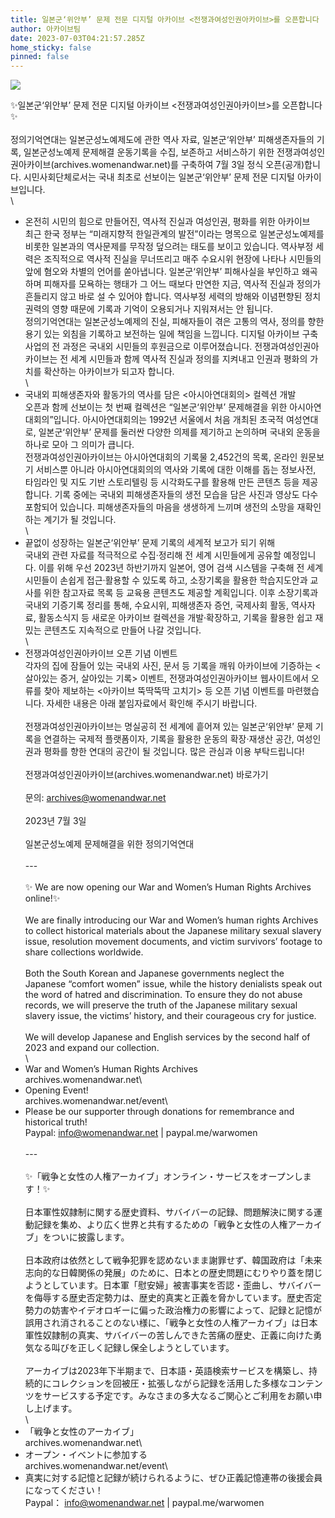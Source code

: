 ```yaml
---
title: 일본군‘위안부’ 문제 전문 디지털 아카이브 <전쟁과여성인권아카이브>를 오픈합니다
author: 아카이브팀
date: 2023-07-03T04:21:57.285Z
home_sticky: false
pinned: false
---
```

![](/img/아카이브_poster_final.png)

✨일본군‘위안부’ 문제 전문 디지털 아카이브 <전쟁과여성인권아카이브>를 오픈합니다✨\
\
정의기억연대는 일본군성노예제도에 관한 역사 자료, 일본군‘위안부’ 피해생존자들의 기록, 일본군성노예제 문제해결 운동기록을 수집, 보존하고 서비스하기 위한 전쟁과여성인권아카이브(archives.womenandwar.net)를 구축하여 7월 3일 정식 오픈(공개)합니다. 시민사회단체로서는 국내 최초로 선보이는 일본군‘위안부’ 문제 전문 디지털 아카이브입니다.\
\
- 온전히 시민의 힘으로 만들어진, 역사적 진실과 여성인권, 평화를 위한 아카이브\
최근 한국 정부는 “미래지향적 한일관계의 발전”이라는 명목으로 일본군성노예제를 비롯한 일본과의 역사문제를 무작정 덮으려는 태도를 보이고 있습니다. 역사부정 세력은 조직적으로 역사적 진실을 무너뜨리고 매주 수요시위 현장에 나타나 시민들의 앞에 혐오와 차별의 언어를 쏟아냅니다. 일본군‘위안부’ 피해사실을 부인하고 왜곡하며 피해자를 모욕하는 행태가 그 어느 때보다 만연한 지금, 역사적 진실과 정의가 흔들리지 않고 바로 설 수 있어야 합니다. 역사부정 세력의 방해와 이념편향된 정치권력의 영향 때문에 기록과 기억이 오용되거나 지워져서는 안 됩니다.\
정의기억연대는 일본군성노예제의 진실, 피해자들이 겪은 고통의 역사, 정의를 향한 용기 있는 외침을 기록하고 보전하는 일에 책임을 느낍니다. 디지털 아카이브 구축 사업의 전 과정은 국내외 시민들의 후원금으로 이루어졌습니다. 전쟁과여성인권아카이브는 전 세계 시민들과 함께 역사적 진실과 정의를 지켜내고 인권과 평화의 가치를 확산하는 아카이브가 되고자 합니다.\
\
- 국내외 피해생존자와 활동가의 역사를 담은 <아시아연대회의> 컬렉션 개발\
오픈과 함께 선보이는 첫 번째 컬렉션은 “일본군‘위안부’ 문제해결을 위한 아시아연대회의”입니다. 아시아연대회의는 1992년 서울에서 처음 개최된 초국적 여성연대로, 일본군‘위안부’ 문제를 둘러싼 다양한 의제를 제기하고 논의하며 국내외 운동을 하나로 모아 그 의미가 큽니다.\
전쟁과여성인권아카이브는 아시아연대회의 기록물 2,452건의 목록, 온라인 원문보기 서비스뿐 아니라 아시아연대회의의 역사와 기록에 대한 이해를 돕는 정보사전, 타임라인 및 지도 기반 스토리텔링 등 시각화도구를 활용해 만든 콘텐츠 등을 제공합니다. 기록 중에는 국내외 피해생존자들의 생전 모습을 담은 사진과 영상도 다수 포함되어 있습니다. 피해생존자들의 마음을 생생하게 느끼며 생전의 소망을 재확인하는 계기가 될 것입니다.\
\
- 끝없이 성장하는 일본군‘위안부’ 문제 기록의 세계적 보고가 되기 위해\
국내외 관련 자료를 적극적으로 수집·정리해 전 세계 시민들에게 공유할 예정입니다. 이를 위해 우선 2023년 하반기까지 일본어, 영어 검색 시스템을 구축해 전 세계 시민들이 손쉽게 접근·활용할 수 있도록 하고, 소장기록을 활용한 학습지도안과 교사를 위한 참고자료 목록 등 교육용 콘텐츠도 제공할 계획입니다. 이후 소장기록과 국내외 기증기록 정리를 통해, 수요시위, 피해생존자 증언, 국제사회 활동, 역사자료, 활동소식지 등 새로운 아카이브 컬렉션을 개발·확장하고, 기록을 활용한 쉽고 재밌는 콘텐츠도 지속적으로 만들어 나갈 것입니다.\
\
- 전쟁과여성인권아카이브 오픈 기념 이벤트\
각자의 집에 잠들어 있는 국내외 사진, 문서 등 기록을 깨워 아카이브에 기증하는 <살아있는 증거, 살아있는 기록> 이벤트, 전쟁과여성인권아카이브 웹사이트에서 오류를 찾아 제보하는 <아카이브 뚝딱뚝딱 고치기> 등 오픈 기념 이벤트를 마련했습니다. 자세한 내용은 아래 붙임자료에서 확인해 주시기 바랍니다.\
\
전쟁과여성인권아카이브는 명실공히 전 세계에 흩어져 있는 일본군‘위안부’ 문제 기록을 연결하는 국제적 플랫폼이자, 기록을 활용한 운동의 확장·재생산 공간, 여성인권과 평화를 향한 연대의 공간이 될 것입니다. 많은 관심과 이용 부탁드립니다!\
 \
전쟁과여성인권아카이브(archives.womenandwar.net) 바로가기\
\
문의: [archives@womenandwar.net](mailto:archives@womenandwar.net)\
\
2023년 7월 3일\
\
일본군성노예제 문제해결을 위한 정의기억연대\
\
---\
\
✨ We are now opening our War and Women’s Human Rights Archives online!✨\
\
We are finally introducing our War and Women’s human rights Archives to collect historical materials about the Japanese military sexual slavery issue, resolution movement documents, and victim survivors’ footage to share collections worldwide.\
\
Both the South Korean and Japanese governments neglect the Japanese “comfort women” issue, while the history denialists speak out the word of hatred and discrimination. To ensure they do not abuse records, we will preserve the truth of the Japanese military sexual slavery issue, the victims’ history, and their courageous cry for justice.\
\
We will develop Japanese and English services by the second half of 2023 and expand our collection.\
\
- War and Women’s Human Rights Archives\
archives.womenandwar.net\
- Opening Event!\
archives.womenandwar.net/event\
- Please be our supporter through donations for remembrance and historical truth!\
Paypal: [info@womenandwar.net](mailto:info@womenandwar.net) | paypal.me/warwomen\
\
---\
\
✨「戦争と女性の人権アーカイブ」オンライン・サービスをオープンします！✨\
\
日本軍性奴隷制に関する歴史資料、サバイバーの記録、問題解決に関する運動記録を集め、より広く世界と共有するための「戦争と女性の人権アーカイブ」をついに披露します。\
\
日本政府は依然として戦争犯罪を認めないまま謝罪せず、韓国政府は「未来志向的な日韓関係の発展」のために、日本との歴史問題にむりやり蓋を閉じようとしています。日本軍「慰安婦」被害事実を否認・歪曲し、サバイバーを侮辱する歴史否定勢力は、歴史的真実と正義を脅かしています。歴史否定勢力の妨害やイデオロギーに偏った政治権力の影響によって、記録と記憶が誤用され消されることのない様に、「戦争と女性の人権アーカイブ」は日本軍性奴隷制の真実、サバイバーの苦しんできた苦痛の歴史、正義に向けた勇気なる叫びを正しく記録し保全しようとしています。\
\
アーカイブは2023年下半期まで、日本語・英語検索サービスを構築し、持続的にコレクションを回被圧・拡張しながら記録を活用した多様なコンテンツをサービスする予定です。みなさまの多大なるご関心とご利用をお願い申し上げます。\
\
- 「戦争と女性のアーカイブ」\
archives.womenandwar.net\
- オープン・イベントに参加する\
archives.womenandwar.net/event\
- 真実に対する記憶と記録が続けられるように、ぜひ正義記憶連帯の後援会員になってください！\
Paypal： [info@womenandwar.net](mailto:info@womenandwar.net) | paypal.me/warwomen